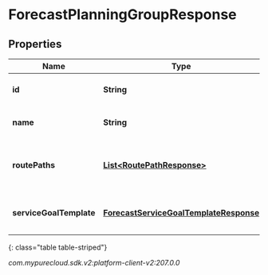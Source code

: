 # ForecastPlanningGroupResponse


## Properties

| Name | Type | Description | Notes |
| ------------ | ------------- | ------------- | ------------- |
| **id** | **String** | The ID of the planning group |  [optional] |
| **name** | **String** | The name of the planning group |  [optional] |
| **routePaths** | [**List&lt;RoutePathResponse&gt;**](RoutePathResponse) | Route path configuration for this planning group |  [optional] |
| **serviceGoalTemplate** | [**ForecastServiceGoalTemplateResponse**](ForecastServiceGoalTemplateResponse) | Service goals for this planning group |  [optional] |
{: class="table table-striped"}




_com.mypurecloud.sdk.v2:platform-client-v2:207.0.0_
